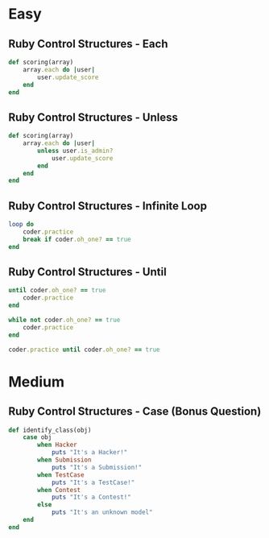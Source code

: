 # Easy

## Ruby Control Structures - Each

```ruby
def scoring(array)
    array.each do |user|
        user.update_score
    end
end
```

## Ruby Control Structures - Unless

```ruby
def scoring(array)
    array.each do |user|
        unless user.is_admin?
            user.update_score
        end
    end
end
```

## Ruby Control Structures - Infinite Loop

```ruby
loop do
    coder.practice
    break if coder.oh_one? == true
end
```

## Ruby Control Structures - Until

```ruby
until coder.oh_one? == true
    coder.practice
end
```

```ruby
while not coder.oh_one? == true
    coder.practice
end
```

```ruby
coder.practice until coder.oh_one? == true
```

# Medium

## Ruby Control Structures - Case (Bonus Question)

```ruby
def identify_class(obj)
    case obj
        when Hacker
            puts "It's a Hacker!"
        when Submission
            puts "It's a Submission!"
        when TestCase
            puts "It's a TestCase!"
        when Contest
            puts "It's a Contest!"
        else
            puts "It's an unknown model"
    end
end
```